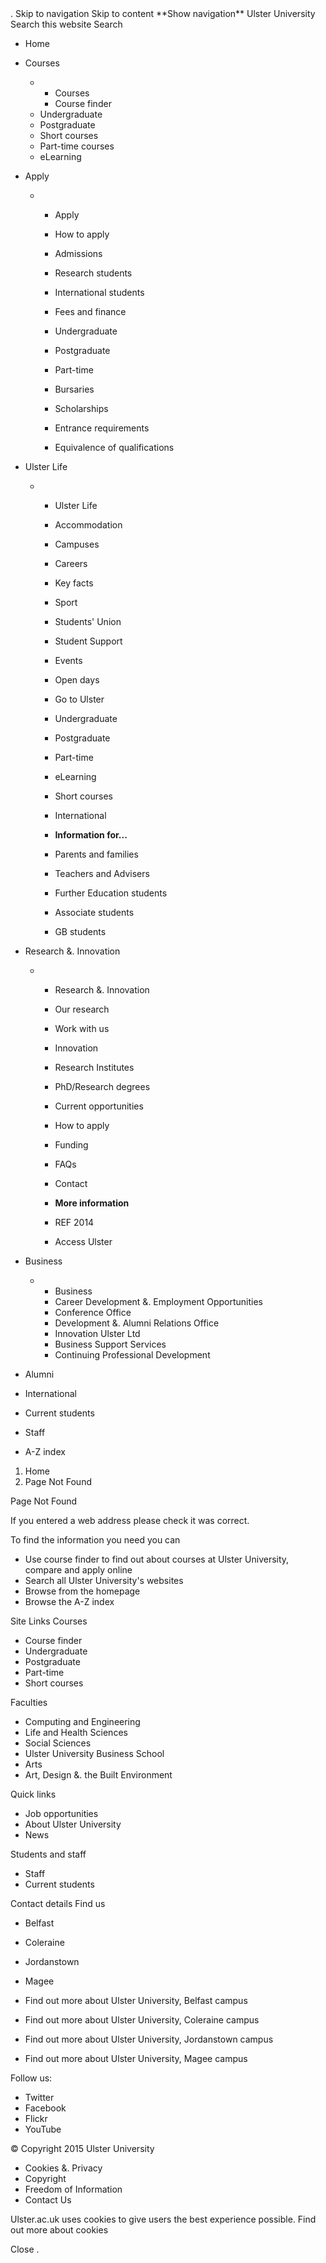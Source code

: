 <iframe src="//www.googletagmanager.com/ns.html?id=GTM-MGFFD8" height="0" width="0" style="display:none;visibility:hidden"></iframe>. Skip to navigation Skip to content **Show navigation** Ulster University Search this website Search

*   Home
*   Courses
    *   *   Courses
        *   Course finder
    *   Undergraduate
    *   Postgraduate
    *   Short courses
    *   Part-time courses
    *   eLearning

*   Apply
    *   *   Apply
        *   How to apply
        *   Admissions
        *   Research students
        *   International students
        
        *   Fees and finance
        *   Undergraduate
        *   Postgraduate
        *   Part-time
        *   Bursaries
        *   Scholarships
        
        *   Entrance requirements
        *   Equivalence of qualifications
*   Ulster Life
    *   *   Ulster Life
        *   Accommodation
        *   Campuses
        *   Careers
        *   Key facts
        *   Sport
        *   Students' Union
        *   Student Support
        *   Events
        *   Open days
        
        *   Go to Ulster
        *   Undergraduate
        *   Postgraduate
        *   Part-time
        *   eLearning
        *   Short courses
        *   International
        
        *   **Information for...**
        *   Parents and families
        *   Teachers and Advisers
        *   Further Education students
        *   Associate students
        *   GB students
*   Research &. Innovation
    *   *   Research &. Innovation
        *   Our research
        *   Work with us
        *   Innovation
        *   Research Institutes
        
        *   PhD/Research degrees
        *   Current opportunities
        *   How to apply
        *   Funding
        *   FAQs
        *   Contact
        
        *   **More information**
        *   REF 2014
        *   Access Ulster
*   Business
    *   *   Business
        *   Career Development &. Employment Opportunities
        *   Conference Office
        *   Development &. Alumni Relations Office
        *   Innovation Ulster Ltd
        *   Business Support Services
        *   Continuing Professional Development

*   Alumni
*   International
*   Current students
*   Staff
*   A-Z index

1.  Home
2.  Page Not Found

Page Not Found

If you entered a web address please check it was correct.

To find the information you need you can

*   Use course finder to find out about courses at Ulster University, compare and apply online
*   Search all Ulster University's websites
*   Browse from the homepage
*   Browse the A-Z index

Site Links Courses

*   Course finder
*   Undergraduate
*   Postgraduate
*   Part-time
*   Short courses

Faculties

*   Computing and Engineering
*   Life and Health Sciences
*   Social Sciences
*   Ulster University Business School
*   Arts
*   Art, Design &. the Built Environment

Quick links

*   Job opportunities
*   About Ulster University
*   News

Students and staff

*   Staff
*   Current students

Contact details Find us

*   Belfast
*   Coleraine
*   Jordanstown
*   Magee

*   Find out more about Ulster University, Belfast campus
*   Find out more about Ulster University, Coleraine campus
*   Find out more about Ulster University, Jordanstown campus
*   Find out more about Ulster University, Magee campus

Follow us:

*   Twitter
*   Facebook
*   Flickr
*   YouTube

© Copyright 2015 Ulster University

*   Cookies &. Privacy
*   Copyright
*   Freedom of Information
*   Contact Us

Ulster.ac.uk uses cookies to give users the best experience possible. Find out more about cookies

Close <img height="1" width="1" style="display:none" src="https://www.facebook.com/tr?id=1513386092226899&amp;ev=PageView&amp;noscript=1">. <img height="1" width="1" style="display:none" src="https://www.facebook.com/tr?id=1380040395442892&amp;ev=PageView&amp;noscript=1">